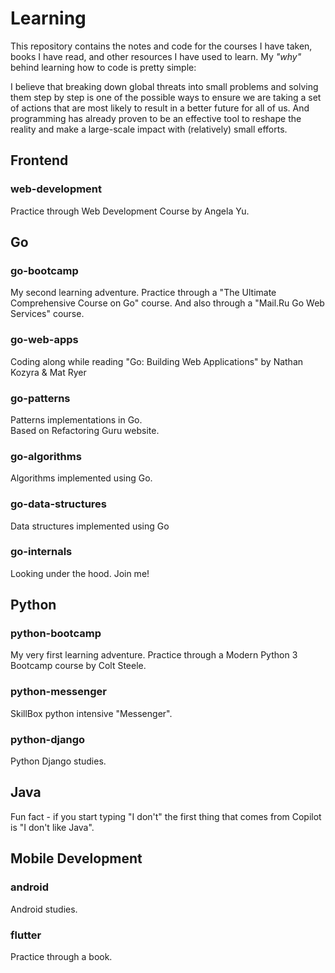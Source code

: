 # Learning

This repository contains the notes and code for the courses I have taken, books I have read, and other resources I have used to learn.
My _"why"_ behind learning how to code is pretty simple:

I believe that breaking down global threats into small problems and solving them step by step is one of the possible ways to ensure we are taking a set of actions that are most likely to result in a better future for all of us.
And programming has already proven to be an effective tool to reshape the reality and make a large-scale impact with (relatively) small efforts.

## Frontend
### web-development
Practice through Web Development Course by Angela Yu.

## Go
### go-bootcamp
My second learning adventure. Practice through a "The Ultimate Comprehensive Course on Go" course.
And also through a "Mail.Ru Go Web Services" course.

### go-web-apps
Coding along while reading "Go: Building Web Applications" by Nathan Kozyra &amp; Mat Ryer

### go-patterns
Patterns implementations in Go.<br>
Based on Refactoring Guru website.

### go-algorithms
Algorithms implemented using Go.

### go-data-structures
Data structures implemented using Go

### go-internals
Looking under the hood. Join me!

## Python
### python-bootcamp
My very first learning adventure. Practice through a Modern Python 3 Bootcamp course by Colt Steele.

### python-messenger
SkillBox python intensive "Messenger".

### python-django
Python Django studies.

## Java
Fun fact - if you start typing "I don't" the first thing that comes from Copilot is "I don't like Java".

## Mobile Development
### android
Android studies.

### flutter
Practice through a book.